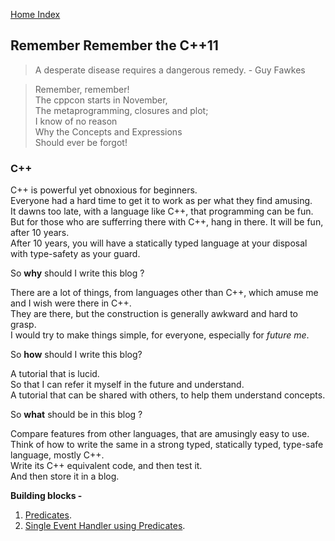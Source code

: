 [Home Index](/README.md)  

## Remember Remember the C++11
> A desperate disease requires a dangerous remedy.  - Guy Fawkes

> Remember, remember!  
> The cppcon starts in November,  
> The metaprogramming, closures and plot;  
> I know of no reason  
> Why the Concepts and Expressions  
> Should ever be forgot! 
    
### C++
C++ is powerful yet obnoxious for beginners.  
Everyone had a hard time to get it to work as per what they find amusing.  
It dawns too late, with a language like C++, that programming can be fun.  
But for those who are sufferring there with C++, hang in there. It will be fun, after 10 years.  
After 10 years, you will have a statically typed language at your disposal with type-safety as your guard.  

So **why** should I write this blog ?

There are a lot of things, from languages other than C++, which amuse me and I wish were there in C++.  
They are there, but the construction is generally awkward and hard to grasp.  
I would try to make things simple, for everyone, especially for _future me_.

So **how** should I write this blog?

A tutorial that is lucid.  
So that I can refer it myself in the future and understand.  
A tutorial that can be shared with others, to help them understand concepts.

So **what** should be in this blog ?

Compare features from other languages, that are amusingly easy to use.  
Think of how to write the same in a strong typed, statically typed, type-safe language, mostly C++.  
Write its C++ equivalent code, and then test it.  
And then store it in a blog.

**Building blocks -**
1. [Predicates](/cpp/predicates.md).
1. [Single Event Handler using Predicates](/cpp/single_event_handler_using_predicates.md).

